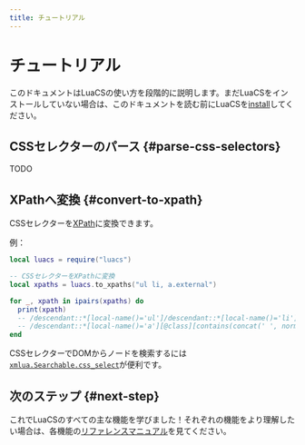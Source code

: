 ```yaml
---
title: チュートリアル
---
```


# チュートリアル

このドキュメントはLuaCSの使い方を段階的に説明します。まだLuaCSをインストールしていない場合は、このドキュメントを読む前にLuaCSを[install][install]してください。

## CSSセレクターのパース {#parse-css-selectors}

TODO

## XPathへ変換 {#convert-to-xpath}

CSSセレクターを[XPath][xpath]に変換できます。

例：

```lua
local luacs = require("luacs")

-- CSSセレクターをXPathに変換
local xpaths = luacs.to_xpaths("ul li, a.external")

for _, xpath in ipairs(xpaths) do
  print(xpath)
  -- /descendant::*[local-name()='ul']/descendant::*[local-name()='li']
  -- /descendant::*[local-name()='a'][@class][contains(concat(' ', normalize-space(@class), ' '), ' external ')]
end
```

CSSセレクターでDOMからノードを検索するには[`xmlua.Searchable.css_select`][xmlua-searchable-css-select]が便利です。

## 次のステップ {#next-step}

これでLuaCSのすべての主な機能を学びました！それぞれの機能をより理解したい場合は、各機能の[リファレンスマニュアル][reference]を見てください。


[install]:../install/

[xpath]:https://www.w3.org/TR/xpath/

[xmlua-searchable-css-select]:https://clear-code.github.io/xmlua/ja/reference/searchable.html#css-select

[reference]:../reference/
